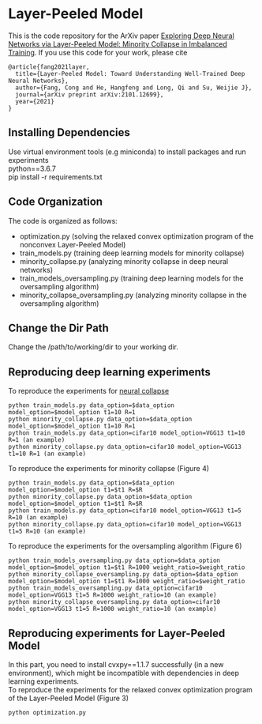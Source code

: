 # Layer-Peeled Model
This is the code repository for the ArXiv paper [Exploring Deep Neural Networks via Layer-Peeled Model: Minority Collapse in Imbalanced Training](https://arxiv.org/pdf/2101.12699.pdf).
If you use this code for your work, please cite
```
@article{fang2021layer,
  title={Layer-Peeled Model: Toward Understanding Well-Trained Deep Neural Networks},
  author={Fang, Cong and He, Hangfeng and Long, Qi and Su, Weijie J},
  journal={arXiv preprint arXiv:2101.12699},
  year={2021}
}
```
## Installing Dependencies
Use virtual environment tools (e.g miniconda) to install packages and run experiments\
python==3.6.7\
pip install -r requirements.txt

## Code Organization

The code is organized as follows:
- optimization.py (solving the relaxed convex optimization program of the nonconvex Layer-Peeled Model)
- train_models.py (training deep learning models for minority collapse)
- minority_collapse.py (analyzing minority collapse in deep neural networks)
- train_models_oversampling.py (training deep learning models for the oversampling algorithm)
- minority_collapse_oversampling.py (analyzing minority collapse in the oversampling algorithm)


## Change the Dir Path

Change the /path/to/working/dir to your working dir.


## Reproducing deep learning experiments
To reproduce the experiments for [neural collapse](https://www.pnas.org/content/117/40/24652.short)
```
python train_models.py data_option=$data_option model_option=$model_option t1=10 R=1
python minority_collapse.py data_option=$data_option model_option=$model_option t1=10 R=1
python train_models.py data_option=cifar10 model_option=VGG13 t1=10 R=1 (an example)
python minority_collapse.py data_option=cifar10 model_option=VGG13 t1=10 R=1 (an example)
```


To reproduce the experiments for minority collapse (Figure 4)
```
python train_models.py data_option=$data_option model_option=$model_option t1=$t1 R=$R
python minority_collapse.py data_option=$data_option model_option=$model_option t1=$t1 R=$R
python train_models.py data_option=cifar10 model_option=VGG13 t1=5 R=10 (an example)
python minority_collapse.py data_option=cifar10 model_option=VGG13 t1=5 R=10 (an example)
```

To reproduce the experiments for the oversampling algorithm (Figure 6)
```
python train_models_oversampling.py data_option=$data_option model_option=$model_option t1=$t1 R=1000 weight_ratio=$weight_ratio
python minority_collapse_oversampling.py data_option=$data_option model_option=$model_option t1=$t1 R=1000 weight_ratio=$weight_ratio
python train_models_oversampling.py data_option=cifar10 model_option=VGG13 t1=5 R=1000 weight_ratio=10 (an example)
python minority_collapse_oversampling.py data_option=cifar10 model_option=VGG13 t1=5 R=1000 weight_ratio=10 (an example)
```

## Reproducing experiments for Layer-Peeled Model
In this part, you need to install cvxpy==1.1.7 successfully (in a new environment), which might be incompatible with dependencies in deep learning experiments. \
To reproduce the experiments for the relaxed convex optimization program of the Layer-Peeled Model (Figure 3)
```
python optimization.py
```
